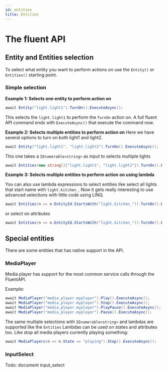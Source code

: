```yaml
---
id: entities
title: Entities
---
```


# The fluent API

## Entity and Entities selection

To select what entity you want to perform actions on use the `Entity()` or `Entities()` starting point.

### Simple selection

**Example 1: Selects one entity to perform action on**

```cs
await Entity("light.light1").TurnOn().ExecuteAsync();
```

This selects the `light.light1` to perform the `TurnOn` action on. A full fluent API command ends with `ExecuteAsync()` that execute the command now.

**Example 2: Selects multiple entities to perform action on**
Here we have several options to turn on both light1 and light2.

```cs
await Entity("light.light1", "light.light2").TurnOn().ExecuteAsync();
```

This one takes a `IEnumerable<string>` as input to selects multiple lights

```cs
await Entities(new string[]{"light.light1", "light.light2"}).TurnOn().ExecuteAsync();
```

**Example 3: Selects multiple entities to perform action on using lambda**

You can also use lambda expressions to select entities like select all lights that start name with `light.kitchen_`. Now it gets really interesting to use advanced selections with little code using LINQ.

```cs
await Entities(n => n.EntityId.StartsWith("light.kitchen_")).TurnOn().ExecuteAsync();
```
or select on attributes

```cs
await Entities(n => n.EntityId.StartsWith("light.kitchen_")).TurnOn().ExecuteAsync();
```

## Special entities


There are some entities that has native support in the API.

### MediaPlayer

Media player has support for the most common service calls through the FluentAPI.

Example:

```cs
await MediaPlayer("media_player.myplayer").Play().ExecuteAsync();
await MediaPlayer("media_player.myplayer").Stop().ExecuteAsync();
await MediaPlayer("media_player.myplayer").PlayPause().ExecuteAsync();
await MediaPlayer("media_player.myplayer").Pause().ExecuteAsync();
```

The same multiple selections with `IEnumerable<string>` and lambdas are supported like the `Entities`
Lambdas can be used on states and attributes too. Like stop all media players currently playing something:

```cs
await MediaPlayers(n => n.State == "playing").Stop().ExecuteAsync();
```

### InputSelect

Todo: document input_select
